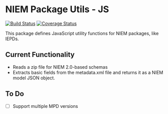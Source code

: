 
# NIEM Package Utils - JS

[![Build Status](https://travis-ci.org/cdmgtri/niem-package-utils-js.svg?branch=dev)](https://travis-ci.org/cdmgtri/niem-package-utils-js)
[![Coverage Status](https://coveralls.io/repos/github/cdmgtri/niem-package-utils-js/badge.svg?branch=dev)](https://coveralls.io/github/cdmgtri/niem-package-utils-js?branch=dev)

This package defines JavaScript utility functions for NIEM packages, like IEPDs.

## Current Functionality

- Reads a zip file for NIEM 2.0-based schemas
- Extracts basic fields from the metadata.xml file and returns it as a NIEM model JSON object.

## To Do

- [ ] Support multiple MPD versions
